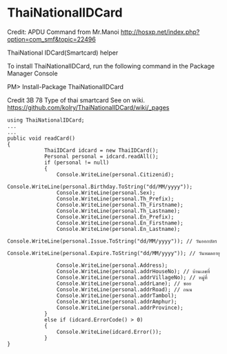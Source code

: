 ThaiNationalIDCard
==================

Credit:  APDU Command from Mr.Manoi http://hosxp.net/index.php?option=com_smf&topic=22496


ThaiNational IDCard(Smartcard) helper

To install ThaiNationalIDCard, run the following command in the Package Manager Console

PM> Install-Package ThaiNationalIDCard

Credit 3B 78 Type of thai smartcard See on wiki. https://github.com/kolry/ThaiNationalIDCard/wiki/_pages

``` CSharp
using ThaiNationalIDCard;
...
...
public void readCard()
{
            ThaiIDCard idcard = new ThaiIDCard();
            Personal personal = idcard.readAll();
            if (personal != null)
            {
                Console.WriteLine(personal.Citizenid);
                Console.WriteLine(personal.Birthday.ToString("dd/MM/yyyy"));
                Console.WriteLine(personal.Sex);
                Console.WriteLine(personal.Th_Prefix);
                Console.WriteLine(personal.Th_Firstname);
                Console.WriteLine(personal.Th_Lastname);
                Console.WriteLine(personal.En_Prefix);
                Console.WriteLine(personal.En_Firstname);
                Console.WriteLine(personal.En_Lastname);
                Console.WriteLine(personal.Issue.ToString("dd/MM/yyyy")); // วันออกบัตร
                Console.WriteLine(personal.Expire.ToString("dd/MM/yyyy")); // วันหมดอายุ

                Console.WriteLine(personal.Address);
                Console.WriteLine(personal.addrHouseNo); // บ้านเลขที่
                Console.WriteLine(personal.addrVillageNo); // หมู่ที่
                Console.WriteLine(personal.addrLane); // ซอย
                Console.WriteLine(personal.addrRoad); // ถนน
                Console.WriteLine(personal.addrTambol);
                Console.WriteLine(personal.addrAmphur);
                Console.WriteLine(personal.addrProvince);
            }
            else if (idcard.ErrorCode() > 0)
            {
                Console.WriteLine(idcard.Error());
            }
}            

```
